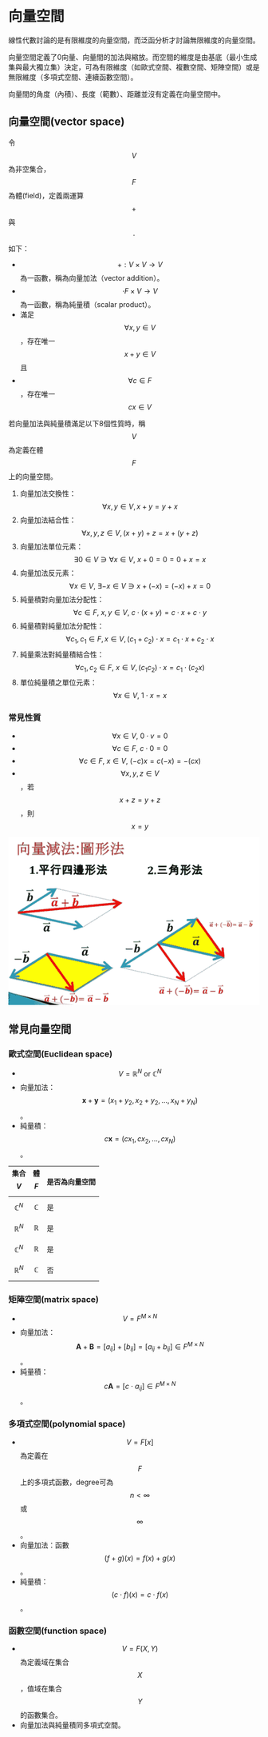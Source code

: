 # 向量空間

線性代數討論的是有限維度的向量空間，而泛函分析才討論無限維度的向量空間。

向量空間定義了0向量、向量間的加法與縮放。而空間的維度是由基底（最小生成集與最大獨立集）決定，可為有限維度（如歐式空間、複數空間、矩陣空間）或是無限維度（多項式空間、連續函數空間）。

向量間的角度（內積）、長度（範數）、距離並沒有定義在向量空間中。

## 向量空間(vector space)

令$$V$$為非空集合，$$F$$為體(field)，定義兩運算$$+$$與$$\cdot$$如下：

* $$+ : V \times V \rightarrow V$$為一函數，稱為向量加法（vector addition）。
* $$\cdot F \times V \rightarrow V$$為一函數，稱為純量積（scalar product）。
* 滿足$$\forall x,y \in V$$，存在唯一$$x+y \in V$$且
* $$\forall c \in F$$，存在唯一$$cx \in V$$

若向量加法與純量積滿足以下8個性質時，稱$$V$$為定義在體$$F$$上的向量空間。

1. 向量加法交換性： $$\forall x,y \in V, x+y=y+x$$
2. 向量加法結合性：$$\forall x,y,z \in V, (x+y)+z=x+(y+z)$$
3. 向量加法單位元素：$$\exists 0 \in V \ni \forall x \in V,~ x+0=0=0+x=x$$
4. 向量加法反元素：$$\forall x \in V,~  \exists −x \in V \ni x+(−x)=(−x)+x=0$$
5. 純量積對向量加法分配性：$$\forall c \in F, ~x,y \in V, ~c\cdot(x+y)=c \cdot x+c \cdot y$$
6. 純量積對純量加法分配性：$$\forall c_1, c_1 \in F, x \in V, (c_1+c_2)\cdot x=c_1 \cdot x+ c_2 \cdot x$$
7. 純量乘法對純量積結合性：$$\forall c_1, c_2 \in F, ~ x \in V, (c_1 c_2)\cdot x=c_1 \cdot (c_2 x)$$
8. 單位純量積之單位元素：$$\forall x  \in V, ~1\cdot x=x$$

### 常見性質

* $$\forall x \in V, ~ 0 \cdot v = 0$$
* $$\forall c \in F, ~ c\cdot 0 = 0$$
* $$\forall c \in F, ~ x \in V, ~ (-c)x =c(-x)=-(cx)$$
* $$\forall x, y,z \in V$$，若$$x+z=y+z$$，則$$x=y$$

![向量加法與減法](../../.gitbook/assets/vector_add_sub-min.png)

## 常見向量空間

### 歐式空間(Euclidean space)

* $$V=\mathbb{R}^N \text{ or } \mathbb{C}^N$$
* 向量加法：$$\mathbf{x} + \mathbf{y} = (x_1 + y_2, x_2+y_2, \dots, x_N + y_N)$$。
* 純量積：$$c \mathbf{x} = (c x_1, cx_2, \dots, cx_N)$$。

| 集合$$V$$          | 體$$F$$         | 是否為向量空間 |
| ---------------- | -------------- | ------- |
| $$\mathbb{C}^N$$ | $$\mathbb{C}$$ | 是       |
| $$\mathbb{R}^N$$ | $$\mathbb{R}$$ | 是       |
| $$\mathbb{C}^N$$ | $$\mathbb{R}$$ | 是       |
| $$\mathbb{R}^N$$ | $$\mathbb{C}$$ | 否       |

### 矩陣空間(matrix space)

* $$V= F^{M \times N}$$
* 向量加法：$$\mathbf{A} + \mathbf{B} = [a_{ij}]+[b_{ij}]=[a_{ij}+b_{ij}] \in F^{M \times N}$$。
* 純量積：$$c\mathbf{A}= [c\cdot a_{ij}] \in F^{M \times N}$$。

### 多項式空間(polynomial space)

* $$V=F[x]$$為定義在$$F$$上的多項式函數，degree可為$$n < \infty$$或$$\infty$$。
* 向量加法：函數 $$(f+g)(x) = f(x) + g(x)$$。
* 純量積：$$(c\cdot f)(x) = c \cdot f(x)$$。

### 函數空間(function space)

* $$V= F(X,Y)$$為定義域在集合$$X$$，值域在集合$$Y$$的函數集合。
* 向量加法與純量積同多項式空間。

